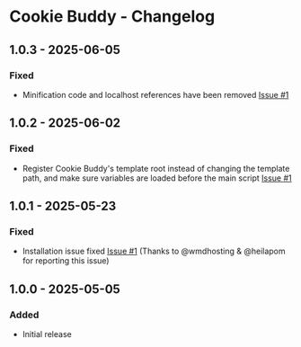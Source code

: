 # Cookie Buddy - Changelog

## 1.0.3 - 2025-06-05
### Fixed
- Minification code and localhost references have been removed [Issue #1](https://github.com/convergine/craft-cookie-buddy/issues/1)

## 1.0.2 - 2025-06-02
### Fixed
- Register Cookie Buddy's template root instead of changing the template path, and make sure variables are loaded before the main script [Issue #1](https://github.com/convergine/craft-cookie-buddy/issues/1)

## 1.0.1 - 2025-05-23
### Fixed
- Installation issue fixed [Issue #1](https://github.com/convergine/craft-cookie-buddy/issues/1)  (Thanks to @wmdhosting & @heilapom for reporting this issue)

## 1.0.0 - 2025-05-05
### Added
- Initial release
